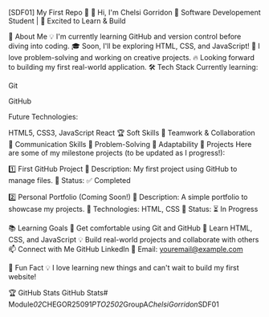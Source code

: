 [SDF01] My First Repo 🚀
👋 Hi, I'm Chelsi Gorridon
🌱 Software Developement Student | 🚀 Excited to Learn & Build

🎯 About Me
💡 I'm currently learning GitHub and version control before diving into coding.
🎓 Soon, I'll be exploring HTML, CSS, and JavaScript!
🤖 I love problem-solving and working on creative projects.
🔥 Looking forward to building my first real-world application.
🛠️ Tech Stack
Currently learning:

Git

GitHub

Future Technologies:

HTML5, CSS3, JavaScript
React
🏆 Soft Skills
🤝 Teamwork & Collaboration
📢 Communication Skills
🎯 Problem-Solving
🚀 Adaptability
📌 Projects
Here are some of my milestone projects (to be updated as I progress!):

1️⃣ First GitHub Project
🔹 Description: My first project using GitHub to manage files.
🔹 Status: ✅ Completed

2️⃣ Personal Portfolio (Coming Soon!)
🔹 Description: A simple portfolio to showcase my projects.
🔹 Technologies: HTML, CSS 🔹 Status: ⏳ In Progress

📚 Learning Goals
🚀 Get comfortable using Git and GitHub
🎨 Learn HTML, CSS, and JavaScript
💡 Build real-world projects and collaborate with others
📫 Connect with Me
GitHub
LinkedIn
📧 Email: youremail@example.com

🚀 Fun Fact
💡 I love learning new things and can't wait to build my first website!

🏆 GitHub Stats
GitHub Stats#   M o d u l e _ 0 2 _ C H E G O R 2 5 0 9 1 _ P T O 2 5 0 2 _ G r o u p A _ C h e l s i G o r r i d o n _ S D F 0 1  
 